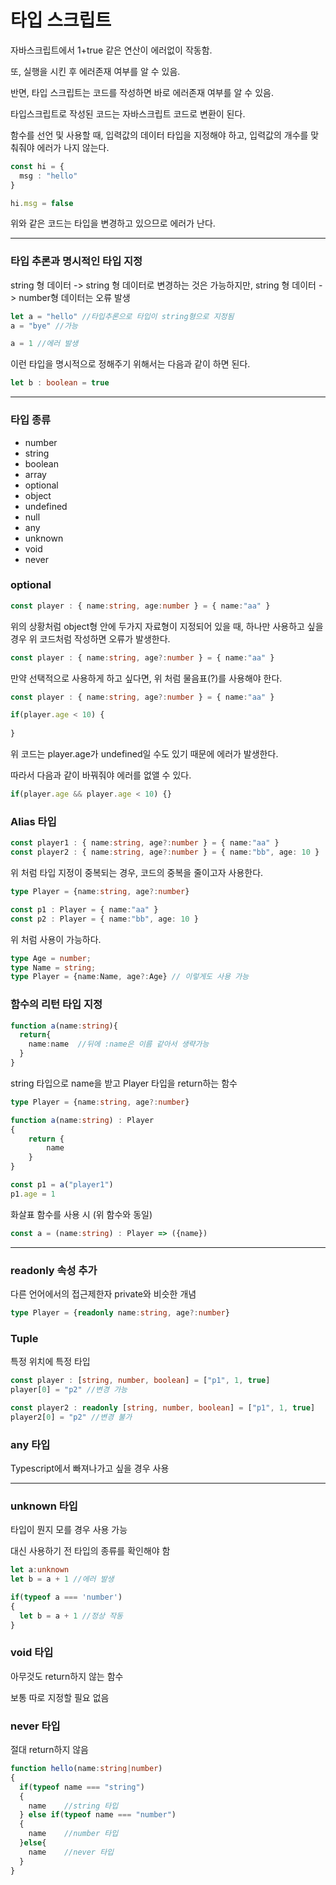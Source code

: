 # 타입 스크립트

자바스크립트에서 1+true 같은 연산이 에러없이 작동함.

또, 실행을 시킨 후 에러존재 여부를 알 수 있음.

반면, 타입 스크립트는 코드를 작성하면 바로 에러존재 여부를 알 수 있음.

타입스크립트로 작성된 코드는 자바스크립트 코드로 변환이 된다.

함수를 선언 및 사용할 때, 입력값의 데이터 타입을 지정해야 하고, 입력값의 개수를 맞춰줘야 에러가 나지 않는다.

```typescript
const hi = {
  msg : "hello"
}

hi.msg = false
```

위와 같은 코드는 타입을 변경하고 있으므로 에러가 난다.

---

### 타입 추론과 명시적인 타입 지정

string 형 데이터 -> string 형 데이터로 변경하는 것은 가능하지만, string 형 데이터 -> number형 데이터는 오류 발생

```typescript
let a = "hello" //타입추론으로 타입이 string형으로 지정됨
a = "bye" //가능

a = 1 //에러 발생
```

이런 타입을 명시적으로 정해주기 위해서는 다음과 같이 하면 된다.

```typescript
let b : boolean = true
```

---

### 타입 종류

- number
- string
- boolean
- array
- optional
- object
- undefined
- null
- any
- unknown
- void
- never



### optional

```typescript
const player : { name:string, age:number } = { name:"aa" }
```

위의 상황처럼 object형 안에 두가지 자료형이 지정되어 있을 때, 하나만 사용하고 싶을 경우 위 코드처럼 작성하면 오류가 발생한다.

```typescript
const player : { name:string, age?:number } = { name:"aa" }
```

만약 선택적으로 사용하게 하고 싶다면, 위 처럼 물음표(?)를 사용해야 한다.



```typescript
const player : { name:string, age?:number } = { name:"aa" }

if(player.age < 10) {
  
}
```

위 코드는 player.age가 undefined일 수도 있기 때문에 에러가 발생한다.

따라서 다음과 같이 바꿔줘야 에러를 없앨 수 있다.

```typescript
if(player.age && player.age < 10) {}
```



### Alias 타입

```typescript
const player1 : { name:string, age?:number } = { name:"aa" }
const player2 : { name:string, age?:number } = { name:"bb", age: 10 }
```

위 처럼 타입 지정이 중복되는 경우, 코드의 중복을 줄이고자 사용한다.

```typescript
type Player = {name:string, age?:number}

const p1 : Player = { name:"aa" }
const p2 : Player = { name:"bb", age: 10 }
```

위 처럼 사용이 가능하다.

```typescript
type Age = number;
type Name = string;
type Player = {name:Name, age?:Age} // 이렇게도 사용 가능
```



### 함수의 리턴 타입 지정

```typescript
function a(name:string){
  return{
    name:name  //뒤에 :name은 이름 같아서 생략가능
  }
}
```

string 타입으로 name을 받고 Player 타입을 return하는 함수

```typescript
type Player = {name:string, age?:number}

function a(name:string) : Player
{
    return {
        name
    }
}

const p1 = a("player1")
p1.age = 1
```

화살표 함수를 사용 시 (위 함수와 동일)

```typescript
const a = (name:string) : Player => ({name})
```

---

### readonly 속성 추가

다른 언어에서의 접근제한자 private와 비슷한 개념

```typescript
type Player = {readonly name:string, age?:number}
```



### Tuple

특정 위치에 특정 타입

```typescript
const player : [string, number, boolean] = ["p1", 1, true]
player[0] = "p2" //변경 가능

const player2 : readonly [string, number, boolean] = ["p1", 1, true]
player2[0] = "p2" //변경 불가
```



### any 타입

Typescript에서 빠져나가고 싶을 경우 사용

---

### unknown 타입

타입이 뭔지 모를 경우 사용 가능

대신 사용하기 전 타입의 종류를 확인해야 함

```typescript
let a:unknown
let b = a + 1 //에러 발생

if(typeof a === 'number')
{
  let b = a + 1 //정상 작동
}
```



### void 타입

아무것도 return하지 않는 함수

보통 따로 지정할 필요 없음



### never 타입

절대 return하지 않음

```typescript
function hello(name:string|number)
{
  if(typeof name === "string")
  {
    name	//string 타입
  } else if(typeof name === "number")
  {
    name	//number 타입
  }else{
    name	//never 타입
  }
}
```



